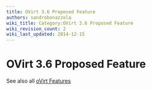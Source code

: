 ```yaml
---
title: OVirt 3.6 Proposed Feature
authors: sandrobonazzola
wiki_title: Category:OVirt 3.6 Proposed Feature
wiki_revision_count: 2
wiki_last_updated: 2014-12-15
---
```


# OVirt 3.6 Proposed Feature

See also all [oVirt Features](http://www.ovirt.org/Category:Feature)
